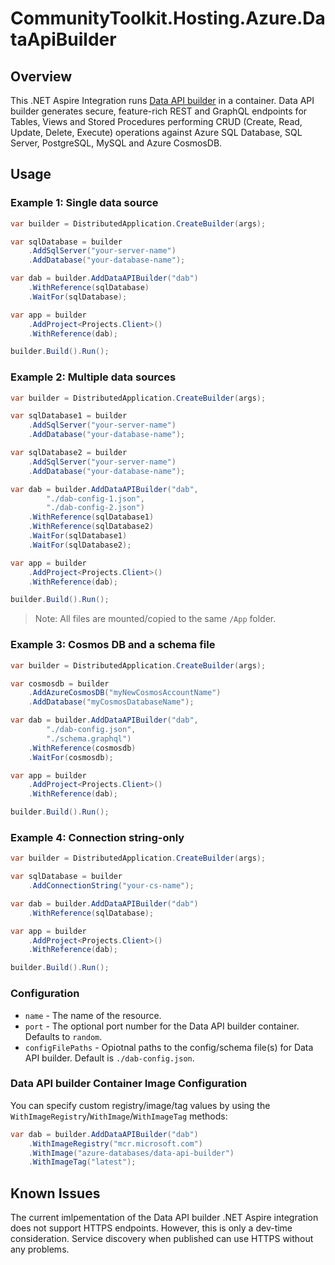 # CommunityToolkit.Hosting.Azure.DataApiBuilder

## Overview

This .NET Aspire Integration runs [Data API builder](https://aka.ms/dab/docs) in a container. Data API builder generates secure, feature-rich REST and GraphQL endpoints for Tables, Views and Stored Procedures performing CRUD (Create, Read, Update, Delete, Execute) operations against Azure SQL Database, SQL Server, PostgreSQL, MySQL and Azure CosmosDB. 

## Usage

### Example 1: Single data source

```csharp
var builder = DistributedApplication.CreateBuilder(args);

var sqlDatabase = builder
    .AddSqlServer("your-server-name")
    .AddDatabase("your-database-name");

var dab = builder.AddDataAPIBuilder("dab")
    .WithReference(sqlDatabase)
    .WaitFor(sqlDatabase);

var app = builder
    .AddProject<Projects.Client>()
    .WithReference(dab);

builder.Build().Run();
```

### Example 2: Multiple data sources

```csharp
var builder = DistributedApplication.CreateBuilder(args);

var sqlDatabase1 = builder
    .AddSqlServer("your-server-name")
    .AddDatabase("your-database-name");

var sqlDatabase2 = builder
    .AddSqlServer("your-server-name")
    .AddDatabase("your-database-name");

var dab = builder.AddDataAPIBuilder("dab", 
        "./dab-config-1.json", 
        "./dab-config-2.json")
    .WithReference(sqlDatabase1)
    .WithReference(sqlDatabase2)
    .WaitFor(sqlDatabase1)
    .WaitFor(sqlDatabase2);

var app = builder
    .AddProject<Projects.Client>()
    .WithReference(dab);

builder.Build().Run();
```

> Note: All files are mounted/copied to the same `/App` folder.

### Example 3: Cosmos DB and a schema file

```csharp
var builder = DistributedApplication.CreateBuilder(args);

var cosmosdb = builder
    .AddAzureCosmosDB("myNewCosmosAccountName")
    .AddDatabase("myCosmosDatabaseName");

var dab = builder.AddDataAPIBuilder("dab",
        "./dab-config.json",
        "./schema.graphql")
    .WithReference(cosmosdb)
    .WaitFor(cosmosdb);

var app = builder
    .AddProject<Projects.Client>()
    .WithReference(dab);

builder.Build().Run();
```

### Example 4: Connection string-only

```csharp
var builder = DistributedApplication.CreateBuilder(args);

var sqlDatabase = builder
    .AddConnectionString("your-cs-name");

var dab = builder.AddDataAPIBuilder("dab")
    .WithReference(sqlDatabase);

var app = builder
    .AddProject<Projects.Client>()
    .WithReference(dab);

builder.Build().Run();
```

### Configuration

- `name` - The name of the resource.
- `port` - The optional port number for the Data API builder container. Defaults to `random`.
- `configFilePaths` - Opiotnal paths to the config/schema file(s) for Data API builder. Default is `./dab-config.json`.

### Data API builder Container Image Configuration

You can specify custom registry/image/tag values by using the `WithImageRegistry`/`WithImage`/`WithImageTag` methods:

```csharp
var dab = builder.AddDataAPIBuilder("dab")
    .WithImageRegistry("mcr.microsoft.com")
    .WithImage("azure-databases/data-api-builder")
    .WithImageTag("latest");
```

## Known Issues

The current imlpementation of the Data API builder .NET Aspire integration does not support HTTPS endpoints. However, this is only a dev-time consideration. Service discovery when published can use HTTPS without any problems.

